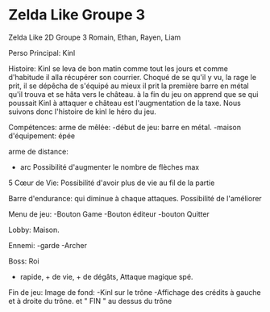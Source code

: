 # Zelda Like Groupe 3
Zelda Like 2D Groupe 3
Romain, Ethan, Rayen, Liam


Perso Principal: Kinl

Histoire:
Kinl se leva de bon matin comme tout les jours et comme d'habitude il alla récupérer son courrier.
Choqué de se qu'il y vu, la rage le prit, il se dépêcha de s'équipé au mieux il prit la première barre en métal qu'il trouva et se hâta vers le château.
à la fin du jeu on apprend que se qui poussait Kinl à attaquer e château est l'augmentation de la taxe. 
Nous suivons donc l'histoire de kinl le héro du jeu.

Compétences:
arme de mêlée:
-début de jeu: barre en métal.
-maison d'équipement: épée

arme de distance:
- arc
Possibilité d'augmenter le nombre de flèches max

5 Cœur de Vie:
Possibilité d'avoir plus de vie au fil de la partie

Barre d'endurance:
qui diminue à chaque attaques.
Possibilité de l'améliorer

Menu de jeu:
-Bouton Game
-Bouton éditeur
-bouton Quitter

Lobby:
Maison.

Ennemi:
-garde 
-Archer

Boss:
Roi
+ rapide, + de vie, + de dégâts, Attaque magique spé.


Fin de jeu:
Image de fond:
-Kinl sur le trône 
-Affichage des crédits à gauche et à droite du trône.
et " FIN " au dessus du trône